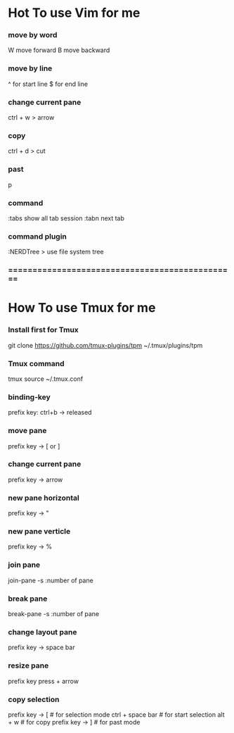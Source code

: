 # Hot To use Vim for me

### move by word
W move forward
B move backward


### move by line
^ for start line
$ for end line


### change current pane
ctrl + w > arrow

### copy
ctrl + d > cut

### past
p

### command
:tabs show all tab session
:tabn next tab



### command plugin
:NERDTree > use file system tree




### =============================================== ###
# How To use Tmux for me

### Install first for Tmux
git clone https://github.com/tmux-plugins/tpm ~/.tmux/plugins/tpm


### Tmux command
tmux source ~/.tmux.conf


### binding-key
prefix key: ctrl+b -> released



### move pane
prefix key -> [ or ]

### change current pane
prefix key -> arrow


### new pane horizontal
prefix key -> "

### new pane verticle
prefix key -> %


### join pane
join-pane -s :number of pane

### break pane
break-pane -s :number of pane

### change layout pane
prefix key -> space bar

### resize pane
prefix key press + arrow

### copy selection #
prefix key -> [ # for selection mode
ctrl + space bar # for start selection
alt + w # for copy
prefix key -> ] # for past mode





